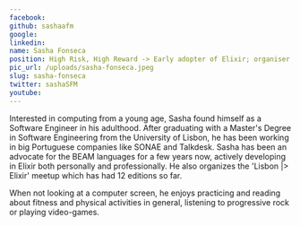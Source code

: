 ```yaml
---
facebook: 
github: sashaafm
google: 
linkedin: 
name: Sasha Fonseca
position: High Risk, High Reward -> Early adopter of Elixir; organiser of the 'Lisbon |> Elixir' meetup;
pic_url: /uploads/sasha-fonseca.jpeg
slug: sasha-fonseca
twitter: sashaSFM
youtube: 
---
```

<p>Interested in computing from a young age, Sasha found himself as a Software Engineer in his adulthood. After graduating with a Master&#39;s Degree in Software Engineering from the University of Lisbon, he has been working in big Portuguese companies like SONAE and Talkdesk. Sasha has been an advocate for the BEAM languages for a few years now, actively developing in Elixir both personally and professionally. He also organizes the &#39;Lisbon |&gt; Elixir&#39; meetup which has had 12 editions so far.</p>

<p>When not looking at a computer screen, he enjoys practicing and reading about fitness and physical activities in general, listening to progressive rock or playing video-games.</p>
